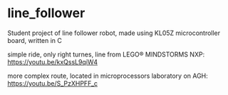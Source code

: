 # line_follower
Student project of line follower robot, made using KL05Z microcontroller board, written in C

simple ride, only right turnes, line from LEGO® MINDSTORMS NXP:
https://youtu.be/kxQssL9qiW4

more complex route, located in microprocessors laboratory on AGH:
https://youtu.be/S_PzXHPFF_c
